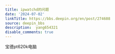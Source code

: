 ```yaml
---
title: ipwatchd的问题
date: '2024-07-02'
linkTitle: https://bbs.deepin.org/en/post/274608
source: deepin_bbs
description:  yang654321 
disable_comments: true
---
```

宝德pt620k电脑
